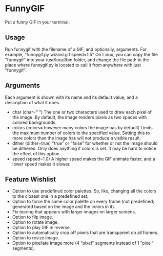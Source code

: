 # FunnyGIF
 Put a funny GIF in your terminal.

## Usage
Run funnygif with the filename of a GIF, and optionally, arguments. For example, "funnygif.py wizard.gif speed=1.5"
On Linux, you can copy the file "funnygif" into your /usr/local/bin folder, and change the file path to the place where funnygif.py is located to call it from anywhere with just "funnygif".

## Arguments
Each argument is shown with its name and its default value, and a description of what it does.
- char (char=" ") The one or two characters used to draw each pixel of the image. By default, the image renders pixels as two spaces with colored backgrounds.
- colors (colors= however many colors the image has by default) Limits the maximum number of colors to the specified value. Setting this to more colors than the image has will not produce a visible result.
- dither (dither=true) "true" or "false" for whether or not the image should be dithered. Only does anything if colors is set. It may be hard to notice the effect of this option.
- speed (speed=1.0) A higher speed makes the GIF animate faster, and a lower speed makes it slower.

## Feature Wishlist
- Option to use predefined color palettes. So, like, changing all the colors to the closest one in a predefined set.
- Option to force the same color palette on every frame (not predefined; generated based on the image and the colors in it).
- Fix tearing that appears with larger images on larger screens.
- Option to flip image.
- Option to rotate image.
- Option to play GIF in reverse.
- Option to automatically crop off pixels that are transparent on all frames.
- Option to resize image.
- Option to pixellate image more (4 "pixel" segments instead of 1 "pixel" segments).
